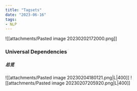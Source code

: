 ```yaml
---
title: "Tagsets"
date: "2023-06-16"
tags:
- NLP
---
```


![[attachments/Pasted image 20230202172000.png]]


### Universal Dependencies

##### 总览
![[attachments/Pasted image 20230204180121.png|L|400]]
![[attachments/Pasted image 20230207205920.png|L|400]]